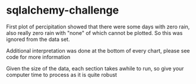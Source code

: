 # sqlalchemy-challenge

First plot of percipitation showed that there were some days with zero rain, also really zero rain with "none" of which cannot be plotted. So this was ignored from the data set.

Additional interpretation was done at the bottom of every chart, please see code for more information

Given the size of the data, each section takes awhile to run, so give your computer time to process as it is quite robust

